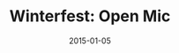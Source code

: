 ---
layout: post
title:  "Winterfest: Open Mic"
date:   2015-01-05
start:  "6:00"
end:    "11:00"
categories: events
---